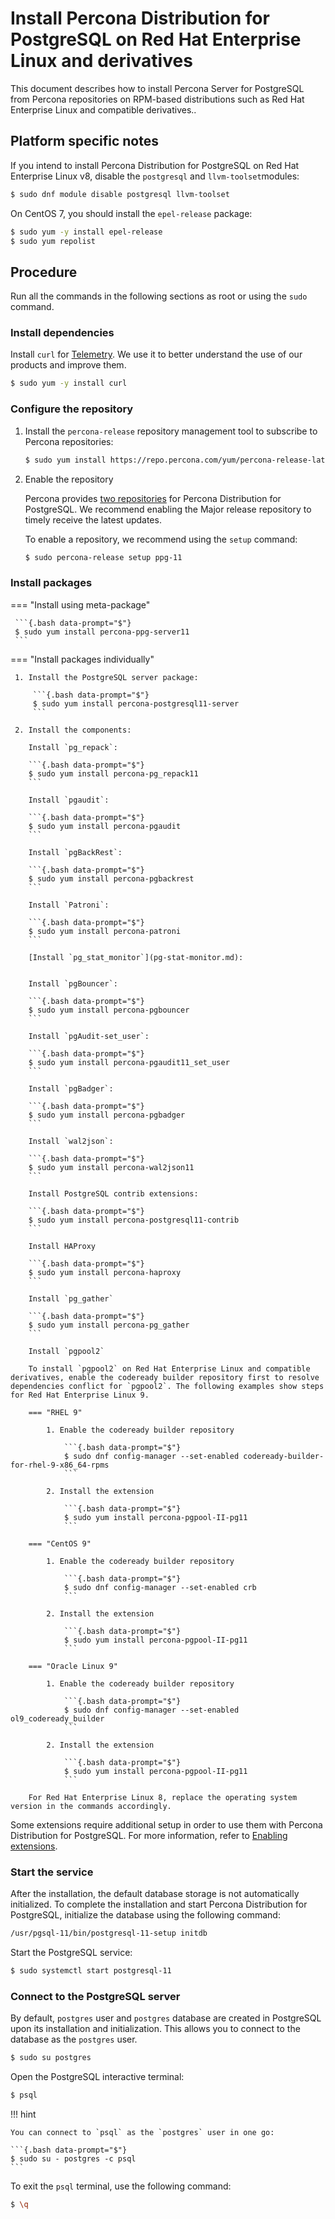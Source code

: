 # Install Percona Distribution for PostgreSQL on Red Hat Enterprise Linux and derivatives

This document describes how to install Percona Server for PostgreSQL from Percona repositories on RPM-based distributions such as Red Hat Enterprise Linux and compatible derivatives..

## Platform specific notes

If you intend to install Percona Distribution for PostgreSQL on Red Hat Enterprise Linux v8, disable the ``postgresql``  and ``llvm-toolset``modules:

```{.bash data-prompt="$"}
$ sudo dnf module disable postgresql llvm-toolset
```

On CentOS 7, you should install the ``epel-release`` package:

```{.bash data-prompt="$"}
$ sudo yum -y install epel-release
$ sudo yum repolist
```

## Procedure

Run all the commands in the following sections as root or using the `sudo` command.

### Install dependencies

Install `curl` for [Telemetry](telemetry.md). We use it to better understand the use of our products and improve them.

```{.bash data-prompt="$"}
$ sudo yum -y install curl
```

### Configure the repository

1. Install the `percona-release` repository management tool to subscribe to Percona repositories:

    ```{.bash data-prompt="$"}
    $ sudo yum install https://repo.percona.com/yum/percona-release-latest.noarch.rpm
    ```

2. Enable the repository

   Percona provides [two repositories](repo-overview.md) for Percona Distribution for PostgreSQL. We recommend enabling the Major release repository to timely receive the latest updates. 

   To enable a repository, we recommend using the `setup` command: 

   ```{.bash data-prompt="$"}
   $ sudo percona-release setup ppg-11
   ```

### Install packages

=== "Install using meta-package"
     
     ```{.bash data-prompt="$"}
     $ sudo yum install percona-ppg-server11
     ```

=== "Install packages individually"

     1. Install the PostgreSQL server package:

         ```{.bash data-prompt="$"}
         $ sudo yum install percona-postgresql11-server
         ```

     2. Install the components:

        Install `pg_repack`:

        ```{.bash data-prompt="$"}
        $ sudo yum install percona-pg_repack11
        ```

        Install `pgaudit`:

        ```{.bash data-prompt="$"}
        $ sudo yum install percona-pgaudit
        ```

        Install `pgBackRest`:

        ```{.bash data-prompt="$"}
        $ sudo yum install percona-pgbackrest
        ```

        Install `Patroni`:

        ```{.bash data-prompt="$"}
        $ sudo yum install percona-patroni
        ```

        [Install `pg_stat_monitor`](pg-stat-monitor.md):


        Install `pgBouncer`:

        ```{.bash data-prompt="$"}
        $ sudo yum install percona-pgbouncer
        ```

        Install `pgAudit-set_user`:

        ```{.bash data-prompt="$"}
        $ sudo yum install percona-pgaudit11_set_user
        ```

        Install `pgBadger`:

        ```{.bash data-prompt="$"}
        $ sudo yum install percona-pgbadger
        ```

        Install `wal2json`:

        ```{.bash data-prompt="$"}
        $ sudo yum install percona-wal2json11
        ```

        Install PostgreSQL contrib extensions:

        ```{.bash data-prompt="$"}
        $ sudo yum install percona-postgresql11-contrib
        ```

        Install HAProxy
        
        ```{.bash data-prompt="$"}
        $ sudo yum install percona-haproxy
        ```

        Install `pg_gather`

        ```{.bash data-prompt="$"}
        $ sudo yum install percona-pg_gather
        ```

        Install `pgpool2`

        To install `pgpool2` on Red Hat Enterprise Linux and compatible derivatives, enable the codeready builder repository first to resolve dependencies conflict for `pgpool2`. The following examples show steps for Red Hat Enterprise Linux 9. 

        === "RHEL 9"

            1. Enable the codeready builder repository

                ```{.bash data-prompt="$"}
                $ sudo dnf config-manager --set-enabled codeready-builder-for-rhel-9-x86_64-rpms
                ```

            2. Install the extension

                ```{.bash data-prompt="$"}
                $ sudo yum install percona-pgpool-II-pg11
                ```

        === "CentOS 9"

            1. Enable the codeready builder repository

                ```{.bash data-prompt="$"}
                $ sudo dnf config-manager --set-enabled crb
                ```

            2. Install the extension

                ```{.bash data-prompt="$"}
                $ sudo yum install percona-pgpool-II-pg11
                ```

        === "Oracle Linux 9"

            1. Enable the codeready builder repository

                ```{.bash data-prompt="$"}
                $ sudo dnf config-manager --set-enabled ol9_codeready_builder
                ```

            2. Install the extension

                ```{.bash data-prompt="$"}
                $ sudo yum install percona-pgpool-II-pg11
                ```

        For Red Hat Enterprise Linux 8, replace the operating system version in the commands accordingly.

Some extensions require additional setup in order to use them with Percona Distribution for PostgreSQL. For more information, refer to [Enabling extensions](enable-extensions.md).

### Start the service

After the installation, the default database storage is not automatically initialized. To complete the installation and start Percona Distribution for PostgreSQL, initialize the database using the following command:

```{.bash data-prompt="$"}
/usr/pgsql-11/bin/postgresql-11-setup initdb
```

Start the PostgreSQL service:

```{.bash data-prompt="$"}
$ sudo systemctl start postgresql-11
```

### Connect to the PostgreSQL server

By default, `postgres` user and `postgres` database are created in PostgreSQL upon its installation and initialization. This allows you to connect to the database as the `postgres` user.

```{.bash data-prompt="$"}
$ sudo su postgres
```

Open the PostgreSQL interactive terminal:

```{.bash data-prompt="$"}
$ psql
```

!!! hint

    You can connect to `psql` as the `postgres` user in one go:

    ```{.bash data-prompt="$"}
    $ sudo su - postgres -c psql
    ```

To exit the `psql` terminal, use the following command:

```{.bash data-prompt="$"}
$ \q
```
